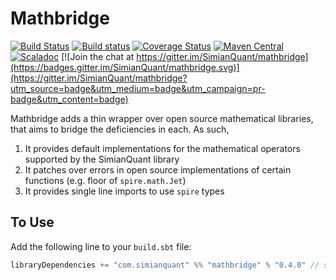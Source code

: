 # Mathbridge

[![Build Status](https://travis-ci.org/SimianQuant/mathbridge.svg?branch=master)](https://travis-ci.org/SimianQuant/mathbridge)
[![Build status](https://ci.appveyor.com/api/projects/status/63k3tyaijgob1o63?svg=true)](https://ci.appveyor.com/project/harshad-deo/mathbridge)
[![Coverage Status](https://coveralls.io/repos/github/SimianQuant/mathbridge/badge.svg?branch=master)](https://coveralls.io/github/SimianQuant/mathbridge?branch=master)
[![Maven Central](https://maven-badges.herokuapp.com/maven-central/com.simianquant/mathbridge_2.13/badge.svg)](https://maven-badges.herokuapp.com/maven-central/com.simianquant/mathbridge_2.13)
[![Scaladoc](http://javadoc-badge.appspot.com/com.simianquant/mathbridge_2.13.svg?label=scaladoc)](http://javadoc-badge.appspot.com/com.simianquant/mathbridge_2.13) 
[![Join the chat at https://gitter.im/SimianQuant/mathbridge](https://badges.gitter.im/SimianQuant/mathbridge.svg)](https://gitter.im/SimianQuant/mathbridge?utm_source=badge&utm_medium=badge&utm_campaign=pr-badge&utm_content=badge)

Mathbridge adds a thin wrapper over open source mathematical libraries, that aims to bridge the deficiencies in each. As such, 

1. It provides default implementations for the mathematical operators supported by the SimianQuant library
1. It patches over errors in open source implementations of certain functions (e.g. floor of `spire.math.Jet`)
1. It provides single line imports to use `spire` types

## To Use

Add the following line to your `build.sbt` file:

```scala
libraryDependencies += "com.simianquant" %% "mathbridge" % "0.4.0" // scala-jvm
```